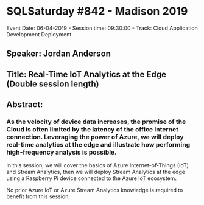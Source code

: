# SQLSaturday #842 - Madison 2019
Event Date: 06-04-2019 - Session time: 09:30:00 - Track: Cloud Application Development  Deployment
## Speaker: Jordan Anderson
## Title: Real-Time IoT Analytics at the Edge (Double session length)
## Abstract:
### As the velocity of device data increases, the promise of the Cloud is often limited by the latency of the office Internet connection.  Leveraging the power of Azure, we will deploy real-time analytics at the edge and illustrate how performing high-frequency analysis is possible.

In this session, we will cover the basics of Azure Internet-of-Things (IoT) and Stream Analytics, then we will deploy Stream Analytics at the edge using a Raspberry Pi device connected to the Azure IoT ecosystem.

No prior Azure IoT or Azure Stream Analytics knowledge is required to benefit from this session.
